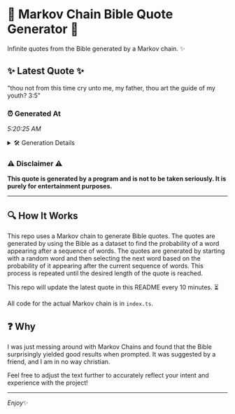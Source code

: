 # 📖 Markov Chain Bible Quote Generator 📖

Infinite quotes from the Bible generated by a Markov chain. ✨

## ✨ Latest Quote ✨
"thou not from this time cry unto me, my father, thou art the guide of my youth? 3:5"

### ⏰ Generated At
*5:20:25 AM*

<details>
    <summary>🛠️ Generation Details</summary>
    <p>
        <strong>🌱 Seed:</strong> thou<br>
        <strong>🔄 Iterations:</strong> 17<br>
        <strong>📜 Context History:</strong><br>[ thou ]: not<br>[ thou, not ]: from<br>[ thou, not, from ]: this<br>[ thou, not, from, this ]: time<br>[ thou, not, from, this, time ]: cry<br>[ thou, not, from, this, time, cry ]: unto<br>[ not, from, this, time, cry, unto ]: me,<br>[ from, this, time, cry, unto, me, ]: my<br>[ this, time, cry, unto, me,, my ]: father,<br>[ time, cry, unto, me,, my, father, ]: thou<br>[ cry, unto, me,, my, father,, thou ]: art<br>[ unto, me,, my, father,, thou, art ]: the<br>[ me,, my, father,, thou, art, the ]: guide<br>[ my, father,, thou, art, the, guide ]: of<br>[ father,, thou, art, the, guide, of ]: my<br>[ thou, art, the, guide, of, my ]: youth?<br>[ art, the, guide, of, my, youth? ]: 3:5<br>
    </p>
</details>

### ⚠️ Disclaimer ⚠️
**This quote is generated by a program and is not to be taken seriously. It is purely for entertainment purposes.**

---

## 🔍 How It Works

This repo uses a Markov chain to generate Bible quotes. The quotes are generated by using the Bible as a dataset to find the probability of a word appearing after a sequence of words. The quotes are generated by starting with a random word and then selecting the next word based on the probability of it appearing after the current sequence of words. This process is repeated until the desired length of the quote is reached.

This repo will update the latest quote in this README every 10 minutes. ⏳

All code for the actual Markov chain is in `index.ts`.

## ❓ Why

I was just messing around with Markov Chains and found that the Bible surprisingly yielded good results when prompted. 
It was suggested by a friend, and I am in no way christian.

Feel free to adjust the text further to accurately reflect your intent and experience with the project!

---

*Enjoy*✨
